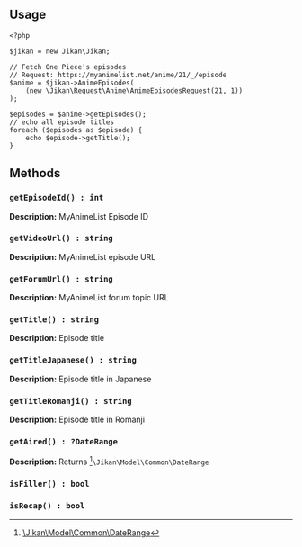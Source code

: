 ## Usage
```
<?php

$jikan = new Jikan\Jikan;

// Fetch One Piece's episodes
// Request: https://myanimelist.net/anime/21/_/episode
$anime = $jikan->AnimeEpisodes(
    (new \Jikan\Request\Anime\AnimeEpisodesRequest(21, 1))
);

$episodes = $anime->getEpisodes();
// echo all episode titles
foreach ($episodes as $episode) {
    echo $episode->getTitle();
}
```

## Methods
### `getEpisodeId() : int`
**Description:** MyAnimeList Episode ID

### `getVideoUrl() : string`
**Description:** MyAnimeList episode URL

### `getForumUrl() : string`
**Description:** MyAnimeList forum topic URL

### `getTitle() : string`
**Description:** Episode title

### `getTitleJapanese() : string`
**Description:** Episode title in Japanese

### `getTitleRomanji() : string`
**Description:** Episode title in Romanji

### `getAired() : ?DateRange`
**Description:** Returns [^1]`\Jikan\Model\Common\DateRange`

### `isFiller() : bool`

### `isRecap() : bool`

[^1]: [\Jikan\Model\Common\DateRange](/objects/model/common/date-range)